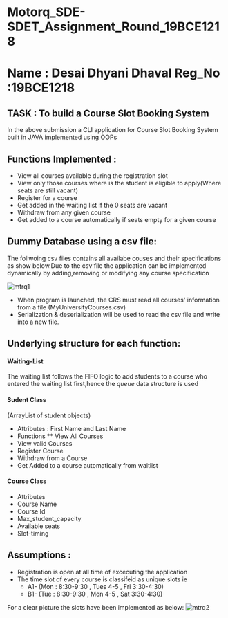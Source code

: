 # Motorq_SDE-SDET_Assignment_Round_19BCE1218

# Name : Desai Dhyani Dhaval  Reg_No :19BCE1218


## TASK : To build a Course Slot Booking System

In the above submission  a CLI application for Course Slot Booking System built in JAVA implemented using OOPs

## Functions Implemented :
* View all courses available during the registration slot
* View only those courses where is the student is eligible to apply(Where seats are still vacant)
* Register for a course
* Get added in the waiting list if the 0 seats are vacant
* Withdraw from any given course
* Get added to a course automatically if seats empty for a given course


## Dummy Database using a csv file:
The follwoing csv files contains all availabe couses and their specifications as show below.Due to the csv file the application can be implemented dynamically by adding,removing or modifying any course specification


![mtrq1](https://user-images.githubusercontent.com/56058074/131212476-380b328f-fc5e-47eb-b519-af254c39b989.png)

* When program is launched, the CRS must read all courses' information from a file (MyUniversityCourses.csv)
* Serialization & deserialization will be used to read the csv file and write into a new file.


## Underlying structure for each function:
#### Waiting-List 
The waiting list follows the FIFO logic to add students to a course who entered the waiting list first,hence the *queue* data structure is used
#### Sudent Class

(ArrayList of student objects)

* Attributes : First Name and Last Name
* Functions
** View All Courses
 * View valid Courses
 * Register Course
 * Withdraw from a Course
 * Get Added to a course automatically from waitlist

#### Course Class 

* Attributes
 * Course Name
 * Course Id
 * Max_student_capacity
 * Available seats
 * Slot-timing
 

## Assumptions :
* Registration is open at all time of excecuting the application
* The time slot of every course is classifeid as unique slots ie
  * A1- (Mon : 8:30-9:30 , Tues 4-5 , Fri 3:30-4:30)
  * B1- (Tue : 8:30-9:30 , Mon 4-5 , Sat 3:30-4:30)
  

For a clear picture the slots have been implemented as below:
![mtrq2](https://user-images.githubusercontent.com/56058074/131212448-e9754d43-6678-4dbe-b916-b4467a5920e1.png)


